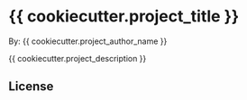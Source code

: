# {{ cookiecutter.project_title }}


By: {{ cookiecutter.project_author_name }}


{{ cookiecutter.project_description }}

## License